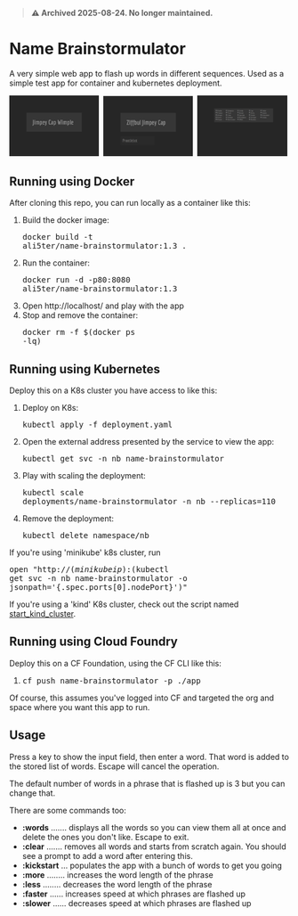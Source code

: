 > **⚠️ Archived 2025-08-24. No longer maintained.**

Name Brainstormulator
=====================
A very simple web app to flash up words in different sequences. Used as a simple test app for container and kubernetes deployment.

<img src="https://raw.githubusercontent.com/ali5ter/name-brainstormulator/master/screenshots/brainstormulator-00.png" width="32%"/>&nbsp;
<img src="https://raw.githubusercontent.com/ali5ter/name-brainstormulator/master/screenshots/brainstormulator-01.png" width="32%"/>&nbsp;
<img src="https://raw.githubusercontent.com/ali5ter/name-brainstormulator/master/screenshots/brainstormulator-02.png" width="32%"/>&nbsp;

Running using Docker
--------------------
After cloning this repo, you can run locally as a container like this:
1. Build the docker image: <pre>docker build -t ali5ter/name-brainstormulator:1.3 .</pre>
2. Run the container: <pre>docker run -d -p80:8080 ali5ter/name-brainstormulator:1.3</pre>
3. Open http://localhost/ and play with the app
4. Stop and remove the container: <pre>docker rm -f $(docker ps -lq)</pre>

Running using Kubernetes
------------------------
Deploy this on a K8s cluster you have access to like this:
1. Deploy on K8s: <pre>kubectl apply -f deployment.yaml</pre>
2. Open the external address presented by the service to view the app: <pre>kubectl get svc -n nb name-brainstormulator</pre>
3. Play with scaling the deployment: <pre>kubectl scale deployments/name-brainstormulator -n nb --replicas=110</pre>
4. Remove the deployment: <pre>kubectl delete namespace/nb</pre>

If you're using 'minikube' k8s cluster, run <pre>open "http://$(minikube ip):$(kubectl get svc -n nb name-brainstormulator -o jsonpath='{.spec.ports[0].nodePort}')"</pre>

If you're using a 'kind' K8s cluster, check out the script named <a href="https://github.com/ali5ter/name-brainstormulator/blob/master/start_kind_cluster">start_kind_cluster</a>.

Running using Cloud Foundry
---------------------------
Deploy this on a CF Foundation, using the CF CLI like this:
1. <pre>cf push name-brainstormulator -p ./app</pre>
Of course, this assumes you've logged into CF and targeted the org and space where you want this app to run.

Usage
-----
Press a key to show the input field, then enter a word. That word is added to the stored list of words. Escape will cancel the operation.

The default number of words in a phrase that is flashed up is 3 but you can change that.

There are some commands too:
* **:words** ....... displays all the words so you can view them all at once and delete the ones you don't like. Escape to exit.
* **:clear** ....... removes all words and starts from scratch again. You should see a prompt to add a word after entering this.
* **:kickstart** ... populates the app with a bunch of words to get you going
* **:more** ........ increases the word length of the phrase
* **:less** ........ decreases the word length of the phrase
* **:faster** ...... increases speed at which phrases are flashed up
* **:slower** ...... decreases speed at which phrases are flashed up
